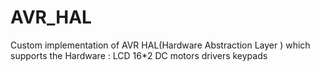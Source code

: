 # AVR_HAL
Custom implementation of AVR HAL(Hardware Abstraction Layer )
which supports the Hardware :
LCD 16*2
DC motors drivers 
keypads

